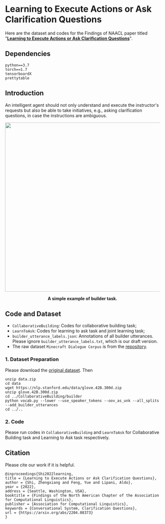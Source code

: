 
# Learning to Execute Actions or Ask Clarification Questions
Here are the dataset and codes for the Findings of NAACL paper titled "[**Learning to Execute Actions or Ask Clarification Questions**](https://aclanthology.org/2022.findings-naacl.158/)". 

## Dependencies

```
python==3.7
torch==1.7
tensorboardX
prettytable
```

## Introduction
An intelligent agent should not only understand and execute the instructor's requests but also be able to take initiatives, e.g., asking clarification questions, in case the instructions are ambiguous.

<p align="center">
    <img src="Asset/example.png" width="550">
</p>
<p align="center">
    <b>A simple example of builder task. </b>
</p>

## Code and Dataset
- `CollaborativeBuilding`: Codes for collaborative building task;
- `LearnToAsk`: Codes for learning to ask task and joint learning task;
- `builder_utterance_labels.json`: Annotations of all builder utterances. Please ignore `builder_utterance_labels.txt`, which is our draft version.
- The raw dataset `Minecraft Dialogue Corpus` is from the [repository](https://github.com/prashant-jayan21/minecraft-bap-models#raw-data).

### 1. Dataset Preparation
Please download the [original dataset](https://drive.google.com/file/d/1jAu_LymRSlqNJznViJZoi7xf8O9V6pUo/view?usp=sharing). Then
```
unzip data.zip
cd data
wget https://nlp.stanford.edu/data/glove.42B.300d.zip
unzip glove.42B.300d.zip
cd ../CollaborativeBuilding/builder
python vocab.py --lower --use_speaker_tokens --oov_as_unk --all_splits --add_builder_utterances
cd ../..
```

### 2. Code
Please run codes in `CollaborativeBuilding` and `LearnToAsk` for Collaborative Building task and Learning to Ask task respectively.

## Citation
Please cite our work if it is helpful.
```
@inproceedings{Shi2022learning,
title = {Learning to Execute Actions or Ask Clarification Questions},
author = {Shi, Zhengxiang and Feng, Yue and Lipani, Aldo},
year = {2022},
address = {Seattle, Washington, USA},
booktitle = {Findings of the North American Chapter of the Association for Computational Linguistics},
publisher = {Association for Computational Linguistics},
keywords = {Conversational System, Clarification Questions},
url = {https://arxiv.org/abs/2204.08373}
}